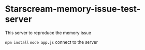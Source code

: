 # Starscream-memory-issue-test-server
This server to reproduce the memory issue

``npm install``
``node app.js``
connect to the server
